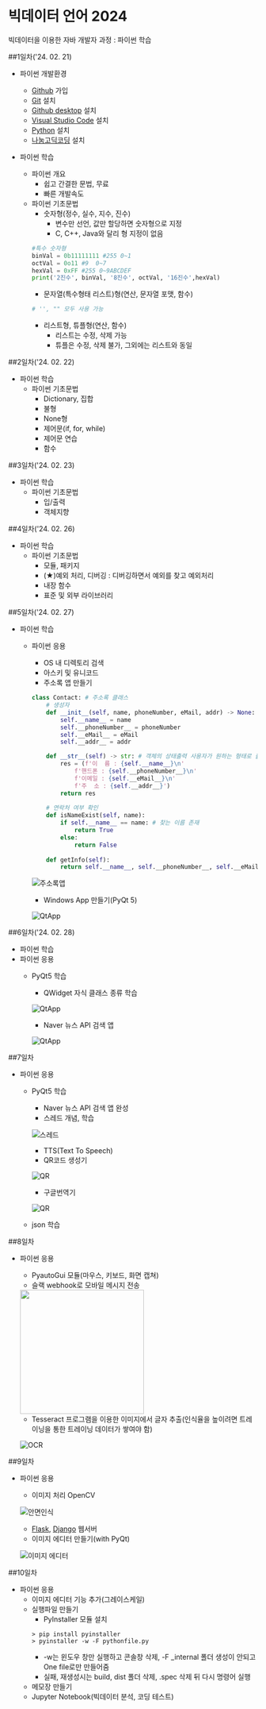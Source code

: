 # 빅데이터 언어 2024
빅데이터을 이용한 자바 개발자 과정 : 파이썬 학습

##1일차('24. 02. 21)
- 파이썬 개발환경
    - [Github](https://github.com/) 가입
    - [Git](https://git-scm.com/) 설치
    - [Github desktop](https://desktop.github.com/) 설치
    - [Visual Studio Code](https://code.visualstudio.com/) 설치
    - [Python](https://www.python.org/) 설치
    - [나눔고딕코딩](https://github.com/naver/nanumfont) 설치

- 파이썬 학습
    - 파이썬 개요
        - 쉽고 간결한 문법, 무료
        - 빠른 개발속도
    - 파이썬 기초문법
        - 숫자형(정수, 실수, 지수, 진수)
            - 변수만 선언, 값만 할당하면 숫자형으로 지정
            - C, C++, Java와 달리 형 지정이 없음
        ```python
        #특수 숫자형
        binVal = 0b11111111 #255 0~1
        octVal = 0o11 #9  0~7
        hexVal = 0xFF #255 0~9ABCDEF
        print('2진수', binVal, '8진수', octVal, '16진수',hexVal)
        ```
        - 문자열(특수형태 리스트)형(연산, 문자열 포맷, 함수)
        ```python
        # '', "" 모두 사용 가능
        ```
        - 리스트형, 튜플형(연산, 함수)
            - 리스트는 수정, 삭제 가능
            - 튜플은 수정, 삭제 불가, 그외에는 리스트와 동일

##2일차('24. 02. 22)
- 파이썬 학습
    - 파이썬 기초문법
        - Dictionary, 집합
        - 불형
        - None형
        - 제어문(if, for, while)
        - 제어문 연습
        - 함수

##3일차('24. 02. 23)
- 파이썬 학습
    - 파이썬 기초문법
        - 입/출력
        - 객체지향

##4일차('24. 02. 26)
- 파이썬 학습
    - 파이썬 기초문법
        - 모듈, 패키지
        - (★)예외 처리, 디버깅 : 디버깅하면서 예외를 찾고 예외처리
        - 내장 함수
        - 표준 및 외부 라이브러리

##5일차('24. 02. 27)
- 파이썬 학습
    - 파이썬 응용
        - OS 내 디렉토리 검색
        - 아스키 및 유니코드
        - 주소록 앱 만들기

        ```python
        class Contact: # 주소록 클래스
            # 생성자
            def __init__(self, name, phoneNumber, eMail, addr) -> None:
                self.__name__ = name
                self.__phoneNumber__ = phoneNumber
                self.__eMail__ = eMail
                self.__addr__ = addr

            def __str__(self) -> str: # 객체의 상태출력 사용자가 원하는 형태로 출력
                res = (f'이  름 : {self.__name__}\n'
                    f'핸드폰 : {self.__phoneNumber__}\n'
                    f'이메일 : {self.__eMail__}\n'
                    f'주  소 : {self.__addr__}')
                return res
                
            # 연락처 여부 확인
            def isNameExist(self, name):
                if self.__name__ == name: # 찾는 이름 존재
                    return True
                else:
                    return False
                
            def getInfo(self):
                return self.__name__, self.__phoneNumber__, self.__eMail__, self.__addr__
        ```

        ![주소록앱](https://raw.githubusercontent.com/vinca0224/JavaBigData2024/main/images/bigdata01.gif)

        - Windows App 만들기(PyQt 5)

        ![QtApp](https://raw.githubusercontent.com/vinca0224/JavaBigData2024/main/images/bigdata02.png)

##6일차('24. 02. 28)
- 파이썬 학습
- 파이썬 응용
    - PyQt5 학습
        - QWidget 자식 클래스 종류 학습

        ![QtApp](https://raw.githubusercontent.com/vinca0224/JavaBigData2024/main/images/bigdata03.png)

        - Naver 뉴스 API 검색 앱

        ![QtApp](https://raw.githubusercontent.com/vinca0224/JavaBigData2024/main/images/bigdata04.png)

##7일차
- 파이썬 응용
     - PyQt5 학습
        - Naver 뉴스 API 검색 앱 완성
        - 스레드 개념, 학습

        ![스레드](https://raw.githubusercontent.com/vinca0224/JavaBigData2024/main/images/bigdata05.png)
            
        - TTS(Text To Speech)
        - QR코드 생성기

         ![QR](https://raw.githubusercontent.com/vinca0224/JavaBigData2024/main/images/bigdata06.png)
            
         - 구글번역기

        ![QR](https://raw.githubusercontent.com/vinca0224/JavaBigData2024/main/images/bigdata07.png)

    - json 학습

##8일차
- 파이썬 응용
    - PyautoGui 모듈(마우스, 키보드, 화면 캡쳐)
    - 슬랙 webhook로 모바일 메시지 전송

    <!-- ![slack](https://raw.githubusercontent.com/vinca0224/JavaBigData2024/main/images/bigdata08.png) -->
    <!-- html 태그로 이미지를 삽입하면 문제 없음 -->
    <img src="https://raw.githubusercontent.com/vinca0224/JavaBigData2024/main/images/bigdata08.png" width=250>

    - Tesseract 프로그램을 이용한 이미지에서 글자 추출(인식율을 높이려면 트레이닝을 통한 트레이닝 데이터가 쌓여야 함)

    ![OCR](https://raw.githubusercontent.com/vinca0224/JavaBigData2024/main/images/bigdata09.png)

##9일차
- 파이썬 응용
    - 이미지 처리 OpenCV

    ![안면인식](https://raw.githubusercontent.com/vinca0224/JavaBigData2024/main/images/bigdata10.gif)

    - [Flask](https://flask-docs-kr.readthedocs.io/ko/latest/index.html), [Django](https://developer.mozilla.org/ko/docs/Learn/Server-side/Django) 웹서버
    - 이미지 에디터 만들기(with PyQt)

    ![이미지 에디터](https://raw.githubusercontent.com/vinca0224/JavaBigData2024/main/images/bigdata11.gif)
    
##10일차
- 파이썬 응용
    - 이미지 에디터 기능 추가(그레이스케일)
    - 실행파일 만들기
        - PyInstaller 모듈 설치
        ```shell
        > pip install pyinstaller
        > pyinstaller -w -F pythonfile.py
        ```
        - -w는 윈도우 창만 실행하고 콘솔창 삭제, -F _internal 폴더 생성이 안되고 One file로만 만들어줌
        - 실패, 재생성시는 build, dist 폴더 삭제, .spec 삭제 뒤 다시 명령어 실행 
    - 메모장 만들기
    - Jupyter Notebook(빅데이터 분석, 코딩 테스트)